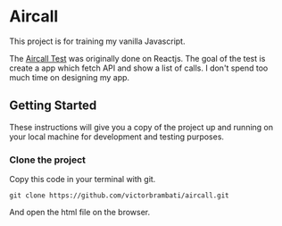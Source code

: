 # Aircall

This project is for training my vanilla Javascript.

The [Aircall Test](https://github.com/aircall/frontend-test) was originally done on Reactjs. The goal of the test is create a app which fetch API and show a list of calls. I don't spend too much time on designing my app.

## Getting Started

These instructions will give you a copy of the project up and running on
your local machine for development and testing purposes.

### Clone the project

Copy this code in your terminal with git.

    git clone https://github.com/victorbrambati/aircall.git

And open the html file on the browser.
